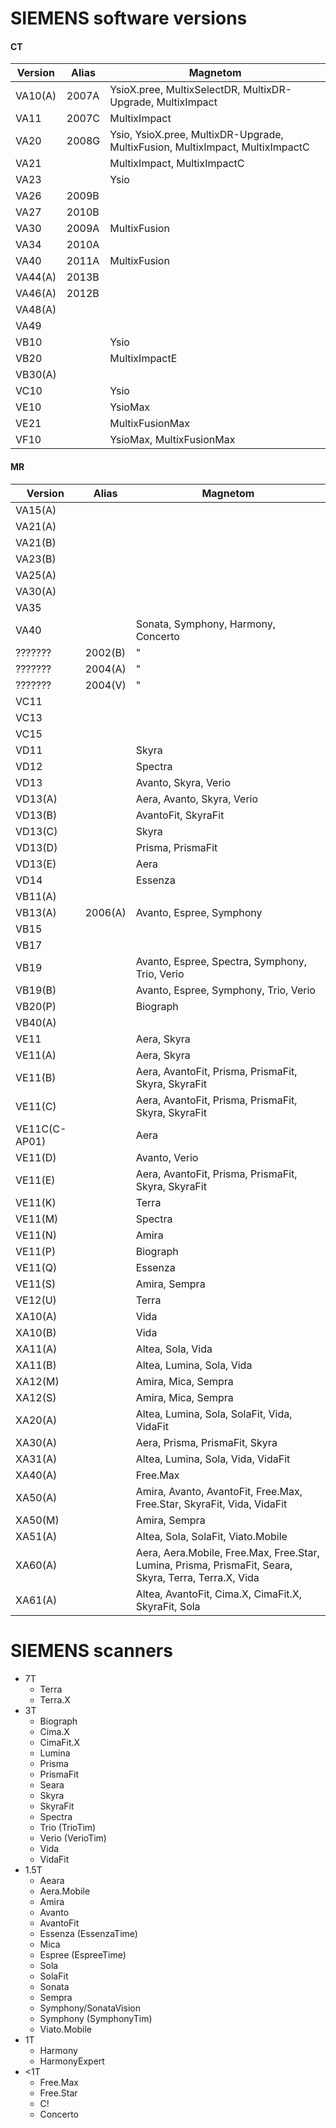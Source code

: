 # SIEMENS software versions

#### CT

| Version | Alias | Magnetom                                                                      |
| ------- | ----- | ----------------------------------------------------------------------------- |
| VA10(A) | 2007A | YsioX.pree, MultixSelectDR, MultixDR-Upgrade, MultixImpact                    |
| VA11    | 2007C | MultixImpact                                                                  |
| VA20    | 2008G | Ysio, YsioX.pree, MultixDR-Upgrade, MultixFusion, MultixImpact, MultixImpactC |
| VA21    |       | MultixImpact, MultixImpactC                                                   |
| VA23    |       | Ysio                                                                          |
| VA26    | 2009B |                                                                               |
| VA27    | 2010B |                                                                               |
| VA30    | 2009A | MultixFusion                                                                  |
| VA34    | 2010A |                                                                               |
| VA40    | 2011A | MultixFusion                                                                  |
| VA44(A) | 2013B |                                                                               |
| VA46(A) | 2012B |                                                                               |
| VA48(A) |       |                                                                               |
| VA49    |       |                                                                               |
| VB10    |       | Ysio                                                                          |
| VB20    |       | MultixImpactE                                                                 |
| VB30(A) |       |                                                                               |
| VC10    |       | Ysio                                                                          |
| VE10    |       | YsioMax                                                                       |
| VE21    |       | MultixFusionMax                                                               |
| VF10    |       | YsioMax, MultixFusionMax                                                      |

#### MR

| Version       | Alias   | Magnetom                                                                                              |
| ------------- | ------- | ----------------------------------------------------------------------------------------------------- |
| VA15(A)       |         |                                                                                                       |
| VA21(A)       |         |                                                                                                       |
| VA21(B)       |         |                                                                                                       |
| VA23(B)       |         |                                                                                                       |
| VA25(A)       |         |                                                                                                       |
| VA30(A)       |         |                                                                                                       |
| VA35          |         |                                                                                                       |
| VA40          |         | Sonata, Symphony, Harmony, Concerto                                                                   |
| ???????       | 2002(B) | "                                                                                                     |
| ???????       | 2004(A) | "                                                                                                     |
| ???????       | 2004(V) | "                                                                                                     |
| VC11          |         |                                                                                                       |
| VC13          |         |                                                                                                       |
| VC15          |         |                                                                                                       |
| VD11          |         | Skyra                                                                                                 |
| VD12          |         | Spectra                                                                                               |
| VD13          |         | Avanto, Skyra, Verio                                                                                  |
| VD13(A)       |         | Aera, Avanto, Skyra, Verio                                                                            |
| VD13(B)       |         | AvantoFit, SkyraFit                                                                                   |
| VD13(C)       |         | Skyra                                                                                                 |
| VD13(D)       |         | Prisma, PrismaFit                                                                                     |
| VD13(E)       |         | Aera                                                                                                  |
| VD14          |         | Essenza                                                                                               |
| VB11(A)       |         |                                                                                                       |
| VB13(A)       | 2006(A) | Avanto, Espree, Symphony                                                                              |
| VB15          |         |                                                                                                       |
| VB17          |         |                                                                                                       |
| VB19          |         | Avanto, Espree, Spectra, Symphony, Trio, Verio                                                        |
| VB19(B)       |         | Avanto, Espree, Symphony, Trio, Verio                                                                 |
| VB20(P)       |         | Biograph                                                                                              |
| VB40(A)       |         |                                                                                                       |
| VE11          |         | Aera, Skyra                                                                                           |
| VE11(A)       |         | Aera, Skyra                                                                                           |
| VE11(B)       |         | Aera, AvantoFit, Prisma, PrismaFit, Skyra, SkyraFit                                                   |
| VE11(C)       |         | Aera, AvantoFit, Prisma, PrismaFit, Skyra, SkyraFit                                                   |
| VE11C(C-AP01) |         | Aera                                                                                                  |
| VE11(D)       |         | Avanto, Verio                                                                                         |
| VE11(E)       |         | Aera, AvantoFit, Prisma, PrismaFit, Skyra, SkyraFit                                                   |
| VE11(K)       |         | Terra                                                                                                 |
| VE11(M)       |         | Spectra                                                                                               |
| VE11(N)       |         | Amira                                                                                                 |
| VE11(P)       |         | Biograph                                                                                              |
| VE11(Q)       |         | Essenza                                                                                               |
| VE11(S)       |         | Amira, Sempra                                                                                         |
| VE12(U)       |         | Terra                                                                                                 |
| XA10(A)       |         | Vida                                                                                                  |
| XA10(B)       |         | Vida                                                                                                  |
| XA11(A)       |         | Altea, Sola, Vida                                                                                     |
| XA11(B)       |         | Altea, Lumina, Sola, Vida                                                                             |
| XA12(M)       |         | Amira, Mica, Sempra                                                                                   |
| XA12(S)       |         | Amira, Mica, Sempra                                                                                   |
| XA20(A)       |         | Altea, Lumina, Sola, SolaFit, Vida, VidaFit                                                           |
| XA30(A)       |         | Aera, Prisma, PrismaFit, Skyra                                                                        |
| XA31(A)       |         | Altea, Lumina, Sola, Vida, VidaFit                                                                    |
| XA40(A)       |         | Free.Max                                                                                              |
| XA50(A)       |         | Amira, Avanto, AvantoFit, Free.Max, Free.Star, SkyraFit, Vida, VidaFit                                |
| XA50(M)       |         | Amira, Sempra                                                                                         |
| XA51(A)       |         | Altea, Sola, SolaFit, Viato.Mobile                                                                    |
| XA60(A)       |         | Aera, Aera.Mobile, Free.Max, Free.Star, Lumina, Prisma, PrismaFit, Seara, Skyra, Terra, Terra.X, Vida |
| XA61(A)       |         | Altea, AvantoFit, Cima.X, CimaFit.X, SkyraFit, Sola                                                   |

# SIEMENS scanners

* 7T
  * Terra
  * Terra.X
* 3T
  * Biograph
  * Cima.X
  * CimaFit.X
  * Lumina
  * Prisma
  * PrismaFit
  * Seara
  * Skyra
  * SkyraFit
  * Spectra
  * Trio (TrioTim)
  * Verio (VerioTim)
  * Vida
  * VidaFit
* 1.5T
  * Aeara
  * Aera.Mobile
  * Amira
  * Avanto
  * AvantoFit
  * Essenza (EssenzaTime)
  * Mica
  * Espree (EspreeTime)
  * Sola
  * SolaFit
  * Sonata
  * Sempra
  * Symphony/SonataVision
  * Symphony (SymphonyTim)
  * Viato.Mobile
* 1T
  * Harmony
  * HarmonyExpert
* <1T
  * Free.Max
  * Free.Star
  * C!
  * Concerto
